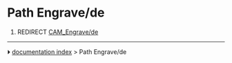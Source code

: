 # Path Engrave/de
1.  REDIRECT [CAM_Engrave/de](CAM_Engrave/de.md)



---
⏵ [documentation index](../README.md) > Path Engrave/de
